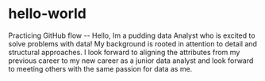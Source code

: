 # hello-world
Practicing GitHub flow
-- Hello, Im a pudding data Analyst who is excited to solve problems with data! My background is rooted in attention to detail and structural approaches. I look forward to aligning the attributes from my previous career to my new career as a junior data analyst and look forward to meeting others with the same passion for data as me.

